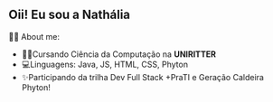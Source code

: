 ## Oii! Eu sou a Nathália 

  👩‍💻 About me:
  - 👩‍🎓Cursando Ciência da Computação na **UNIRITTER**
  - 💻Linguagens: Java, JS, HTML, CSS, Phyton
  - ✨Participando da trilha Dev Full Stack +PraTI e Geração Caldeira Phyton!


<!---
Nathuyy/Nathuyy is a ✨ special ✨ repository because its `README.md` (this file) appears on your GitHub profile.
You can click the Preview link to take a look at your changes.
--->
